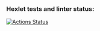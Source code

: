 ### Hexlet tests and linter status:
[![Actions Status](https://github.com/Ave-Kor/python-project-50/actions/workflows/hexlet-check.yml/badge.svg)](https://github.com/Ave-Kor/python-project-50/actions)